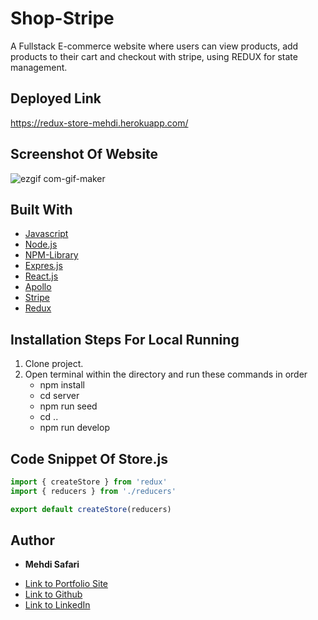 # Shop-Stripe
A Fullstack E-commerce website where users can view products, add products to their cart and checkout with stripe, using REDUX for state management.

## Deployed Link
https://redux-store-mehdi.herokuapp.com/

## Screenshot Of Website
![ezgif com-gif-maker](https://user-images.githubusercontent.com/75599021/144123218-81201d81-671e-4232-8263-acc9e41775ad.gif)

## Built With
* [Javascript](https://developer.mozilla.org/en-US/docs/Web/JavaScript)
* [Node.js](https://nodejs.org/en/docs/)
* [NPM-Library](https://docs.npmjs.com/)
* [Expres.js](https://expressjs.com/)
* [React.js](https://reactjs.org/)
* [Apollo](https://www.apollographql.com/)
* [Stripe](https://stripe.com/en-gb-us)
* [Redux](https://redux.js.org/)

## Installation Steps For Local Running
1. Clone project.
2. Open terminal within the directory and run these commands in order
    - npm install
    - cd server
    - npm run seed
    - cd ..
    - npm run develop

## Code Snippet Of Store.js 
```javascript
import { createStore } from 'redux'
import { reducers } from './reducers'

export default createStore(reducers) 
```

## Author

* **Mehdi Safari**

- [Link to Portfolio Site](https://mehdisafari77.github.io/Basic-Bio/)
- [Link to Github](https://github.com/mehdisafari77)
- [Link to LinkedIn](https://www.linkedin.com/in/mehdi-safari-992799142/)
